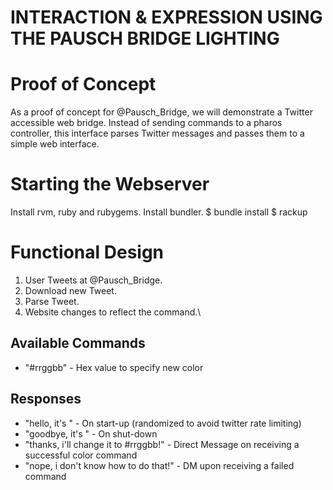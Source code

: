 INTERACTION & EXPRESSION USING THE PAUSCH BRIDGE LIGHTING
=========================================================

Proof of Concept
================
As a proof of concept for @Pausch_Bridge, we will demonstrate a Twitter
accessible web bridge. Instead of sending commands to a pharos controller,
this interface parses Twitter messages and passes them to a simple web
interface.

Starting the Webserver
======================
Install rvm, ruby and rubygems. Install bundler.
$ bundle install
$ rackup

Functional Design
=================
1. User Tweets at @Pausch_Bridge.
2. Download new Tweet.
3. Parse Tweet.
4. Website changes to reflect the command.\

## Available Commands
  - "#rrggbb" - Hex value to specify new color

## Responses
  - "hello, it's <time>" - On start-up (randomized to avoid twitter rate limiting)
  - "goodbye, it's <time>" - On shut-down
  - "thanks, i'll change it to #rrggbb!" - Direct Message on receiving a successful color command
  - "nope, i don't know how to do that!" - DM upon receiving a failed command
